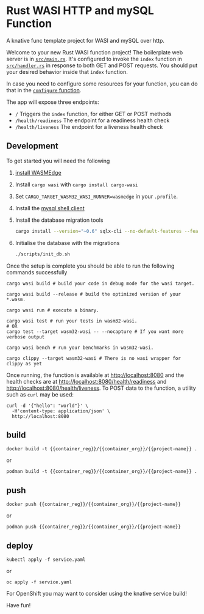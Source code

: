 # Rust WASI HTTP and mySQL Function

A knative func template project for WASI and mySQL over http.

Welcome to your new Rust WASI function project! The boilerplate web server is in
[`src/main.rs`](./src/main.rs). It's configured to invoke the `index`
function in [`src/handler.rs`](./src/handler.rs) in response to both
GET and POST requests. You should put your desired behavior inside
that `index` function.

In case you need to configure some resources for your function, you can do that in the [`configure` function](./src/config.rs).

The app will expose three endpoints:

  * `/` Triggers the `index` function, for either GET or POST methods
  * `/health/readiness` The endpoint for a readiness health check
  * `/health/liveness` The endpoint for a liveness health check

## Development

To get started you will need the following

1. [install WASMEdge](https://wasmedge.org/book/en/quick_start/install.html)

2. Install `cargo wasi` with `cargo install cargo-wasi`

3. Set `CARGO_TARGET_WASM32_WASI_RUNNER=wasmedge` in your `.profile`.

4. Install the [mysql shell client](https://dev.mysql.com/doc/mysql-shell/8.0/en/mysql-shell-install.html) 

5. Install the database migration tools
   ```bash
   cargo install --version="~0.6" sqlx-cli --no-default-features --features rustls,mysql
   ```
6. Initialise the database with the migrations
   ```bash
   ./scripts/init_db.sh
   ```


Once the setup is complete you should be able to run the following commands successfully
```shell script
cargo wasi build # build your code in debug mode for the wasi target.

cargo wasi build --release # build the optimized version of your *.wasm.

cargo wasi run # execute a binary.

cargo wasi test # run your tests in wasm32-wasi.
# OR
cargo test --target wasm32-wasi -- --nocapture # If you want more verbose output

cargo wasi bench # run your benchmarks in wasm32-wasi.

cargo clippy --target wasm32-wasi # There is no wasi wrapper for clippy as yet
```

Once running, the function is available at <http://localhost:8080> and
the health checks are at <http://localhost:8080/health/readiness> and
<http://localhost:8080/health/liveness>. To POST data to the function,
a utility such as `curl` may be used:

```console
curl -d '{"hello": "world"}' \
  -H'content-type: application/json' \
  http://localhost:8080
```

## build

```
docker build -t {{container_reg}}/{{container_org}}/{{project-name}} .
```
or
```
podman build -t {{container_reg}}/{{container_org}}/{{project-name}} .
```

## push

```
docker push {{container_reg}}/{{container_org}}/{{project-name}}
```
or
```
podman push {{container_reg}}/{{container_org}}/{{project-name}}
```

## deploy

```
kubectl apply -f service.yaml
```
or
```
oc apply -f service.yaml
```
For OpenShift you may want to consider using the knative service build!

Have fun!

